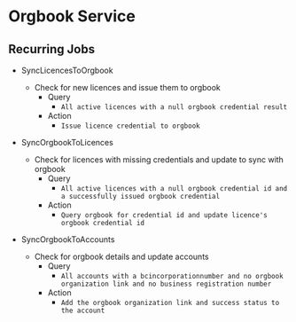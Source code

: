 # Orgbook Service

## Recurring Jobs
- SyncLicencesToOrgbook
  - Check for new licences and issue them to orgbook
    - Query
      - `All active licences with a null orgbook credential result`
    - Action
      - `Issue licence credential to orgbook`

- SyncOrgbookToLicences
  - Check for licences with missing credentials and update to sync with orgbook
    - Query
      - `All active licences with a null orgbook credential id and a successfully issued orgbook credential`
    - Action
      - `Query orgbook for credential id and update licence's orgbook credential id`

- SyncOrgbookToAccounts
  - Check for orgbook details and update accounts
    - Query
      - `All accounts with a bcincorporationnumber and no orgbook organization link and no business registration number`
    - Action
      - `Add the orgbook organization link and success status to the account`

